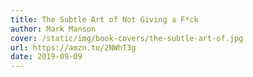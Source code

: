```yaml
---
title: The Subtle Art of Not Giving a F*ck
author: Mark Manson
cover: /static/img/book-covers/the-subtle-art-of.jpg
url: https://amzn.to/2NWhT3g
date: 2019-09-09
---
```


